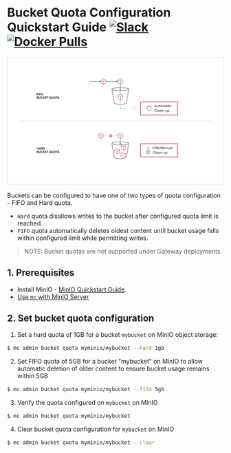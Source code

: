 # Bucket Quota Configuration Quickstart Guide [![Slack](https://slack.min.io/slack?type=svg)](https://slack.min.io) [![Docker Pulls](https://img.shields.io/docker/pulls/minio/minio.svg?maxAge=604800)](https://hub.docker.com/r/minio/minio/)

![quota](bucketquota.png)

Buckets can be configured to have one of two types of quota configuration - FIFO and Hard quota.

- `Hard` quota disallows writes to the bucket after configured quota limit is reached.
- `FIFO` quota automatically deletes oldest content until bucket usage falls within configured limit while permitting writes.

> NOTE: Bucket quotas are not supported under Gateway deployments.

## 1. Prerequisites
- Install MinIO - [MinIO Quickstart Guide](https://docs.min.io/docs/minio-quickstart-guide).
- [Use `mc` with MinIO Server](https://docs.min.io/docs/minio-client-quickstart-guide)

## 2. Set bucket quota configuration

1. Set a hard quota of 1GB for a bucket `mybucket` on MinIO object storage:

```sh
$ mc admin bucket quota myminio/mybucket --hard 1gb
```

2. Set FIFO quota of 5GB for a bucket "mybucket" on MinIO to allow automatic deletion of older content to ensure bucket usage remains within 5GB

```sh
$ mc admin bucket quota myminio/mybucket --fifo 5gb
```

3. Verify the quota configured on `mybucket` on MinIO

```sh
$ mc admin bucket quota myminio/mybucket
```

4. Clear bucket quota configuration for `mybucket` on MinIO

```sh
$ mc admin bucket quota myminio/mybucket --clear
```
